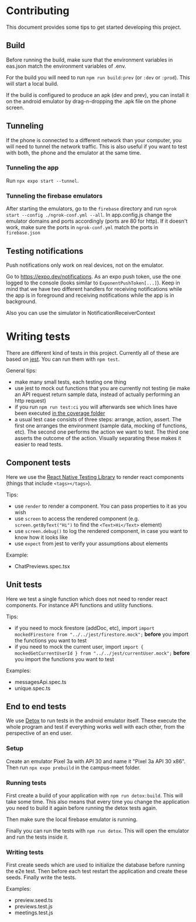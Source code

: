# Contributing

This document provides some tips to get started developing this project.

## Build

Before running the build, make sure that the environment variables in eas.json match the environment variables of .env.

For the build you will need to run `npm run build:prev` (or `:dev` or `:prod`). This will start a local build.

If the build is configured to produce an apk (dev and prev), you can install it on the android emulator by drag-n-dropping the .apk file on the phone screen.

## Tunneling

If the phone is connected to a different network than your computer, you will need to tunnel the network traffic. This is also useful if you want to test with both, the phone and the emulator at the same time.

### Tunneling the app

Run `npx expo start --tunnel`.

### Tunneling the firebase emulators

After starting the emulators, go to the `firebase` directory and run `ngrok start --config ./ngrok-conf.yml --all`. In app.config.js change the emulator domains and ports accordingly (ports are 80 for http). If it doesn't work, make sure the ports in `ngrok-conf.yml` match the ports in `firebase.json`


## Testing notifications

Push notifications only work on real devices, not on the emulator.

Go to https://expo.dev/notifications. As an expo push token, use the one logged to the console (looks similar to `ExponentPushToken[...]`). Keep in mind that we have two different handlers for receiving notifications while the app is in foreground and receiving notifications while the app is in background.

Also you can use the simulator in NotificationReceiverContext

# Writing tests

There are different kind of tests in this project. Currently all of these are based on [jest](https://jestjs.io/docs/getting-started). You can run them with `npm test`.

General tips:
- make many small tests, each testing one thing
- use jest to mock out functions that you are currently not testing (ie make an API request return sample data, instead of actually performing an http request)
- if you run `npm run test:ci` you will afterwards see which lines have been executed [in the coverage folder](./campus-meet/coverage/lcov-report/index.html)
- a usual test case consists of three steps: arrange, action, assert. The first one arranges the environment (sample data, mocking of functions, etc). The second one performs the action we want to test. The third one asserts the outcome of the action. Visually separating these makes it easier to read tests.

## Component tests

Here we use the [React Native Testing Library](https://callstack.github.io/react-native-testing-library/) to render react components (things that include `<tags></tags>`).

Tips:
- use `render` to render a component. You can pass properties to it as you wish
- use `screen` to access the rendered component (e.g. `screen.getByText("Hi")` to find the `<Text>Hi</Text>` element)
- use `screen.debug()` to log the rendered component, in case you want to know how it looks like
- use `expect` from jest to verify your assumptions about elements

Example:
- ChatPreviews.spec.tsx

## Unit tests

Here we test a single function which does not need to render react components. For instance API functions and utility functions.

Tips:
- if you need to mock firestore (addDoc, etc), import `import mockedFirestore from "../../jest/firestore.mock";` **before** you import the functions you want to test
- if you need to mock the current user, import `import { mockedGetCurrentUserId } from "../../jest/currentUser.mock";` **before** you import the functions you want to test

Examples:
- messagesApi.spec.ts
- unique.spec.ts

## End to end tests

We use [Detox](https://wix.github.io/Detox/) to run tests in the android emulator itself. These execute the whole program and test if everything works well with each other, from the perspective of an end user.

### Setup

Create an emulator Pixel 3a with API 30 and name it "Pixel 3a API 30 x86". Then run `npx expo prebuild` in the campus-meet folder.

### Running tests

First create a build of your application with `npm run detox:build`. This will take some time. This also means that every time you change the application you need to build it again before running the detox tests again.

Then make sure the local firebase emulator is running.

Finally you can run the tests with `npm run detox`. This will open the emulator and run the tests inside it.

### Writing tests

First create seeds which are used to initialize the database before running the e2e test. Then before each test restart the application and create these seeds. Finally write the tests.

Examples:
- preview.seed.ts
- previews.test.js
- meetings.test.js